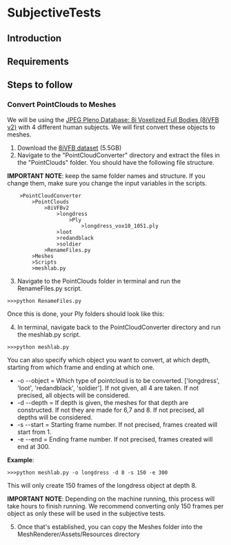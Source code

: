 # SubjectiveTests

## Introduction


## Requirements


## Steps to follow
### Convert PointClouds to Meshes

We will be using the [JPEG Pleno Database: 8i Voxelized Full Bodies (8iVFB v2)](http://plenodb.jpeg.org/pc/8ilabs/) with 4 different human subjects. We will first convert these objects to meshes.

1. Download the [8iVFB dataset](http://plenodb.jpeg.org/pc/8ilabs/) (5.5GB)
2. Navigate to the "PointCloudConverter" directory and extract the files in the "PointClouds" folder. You should have the following file structure.


**IMPORTANT NOTE**: keep the same folder names and structure. If you change them, make sure you change the input variables in the scripts.

```
	>PointCloudConverter
		>PointClouds
			>8iVFBv2
				>longdress
					>Ply
						>longdress_vox10_1051.ply
				>loot
				>redandblack
				>soldier
			>RenameFiles.py
		>Meshes
		>Scripts
		>meshlab.py
```

3. Navigate to the PointClouds folder in terminal and run the RenameFiles.py script.
```
>>>python RenameFiles.py
```

Once this is done, your Ply folders should look like this:

4.	In terminal, navigate back to the PointCloudConverter directory and run the meshlab.py script.

```
>>>python meshlab.py
```

You can also specify which object you want to convert, at which depth, starting from which frame and ending at which one.

* -o --object = Which type of pointcloud is to be converted. ['longdress', 'loot', 'redandblack', 'soldier']. If not given, all 4 are taken. If not precised, all objects will be considered.
* -d --depth = If depth is given, the meshes for that depth are constructed. If not they are made for 6,7 and 8. If not precised, all depths will be considered.
* -s --start = Starting frame number. If not precised, frames created will start from 1.
* -e --end = Ending frame number. If not precised, frames created will end at 300.

**Example**: 
```
>>>python meshlab.py -o longdress -d 8 -s 150 -e 300
```
 This will only create 150 frames of the longdress object at depth 8.

**IMPORTANT NOTE**: Depending on the machine running, this process will take hours to finish running. We recommend converting only 150 frames per object as only these will be used in the subjective tests. 

5. Once that's established, you can copy the Meshes folder into the MeshRenderer/Assets/Resources directory






